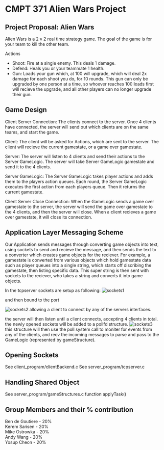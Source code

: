 # CMPT 371 Alien Wars Project  

## Project Proposal: Alien Wars
Alien Wars is a 2 v 2 real time strategy game. The goal of the game is for your team to kill the other team. 

Actions 
- Shoot: Fire at a single enemy. This deals 1 damage. 
- Defend: Heals you or your teammate 1 health. 
- Gun: Loads your gun which, at 100 will upgrade, which will deal 2x damage for each shoot you do, for 10 rounds. 
This gun can only be upgraded by one person at a time, so whoever reaches 100 loads first will recieve the upgrade,
and all other players can no longer upgrade their gun. 

## Game Design
Client Server Connection: The clients connect to the server. Once 4 clients have connected, the server will send out
which clients are on the same teams, and start the game. 

Client: The client will be asked for Actions, which are sent to the server. The client will recieve the current gamestate, 
or a game over gamestate. 

Server: The server will listen to 4 clients and send their actions to the Server GameLogic. 
The server will take Server GameLogic gamestate and send it to the 4 clients. 

Server GameLogic: The Server GameLogic takes player actions and adds them to the players action queues. 
Each round, the Server GameLogic executes the first action from each players queue. Then it returns the current gamestate.

Client Server Close Connection: When the GameLogic sends a game over gamestate to the server, 
the server will send the game over gamestate to the 4 clients, and then the server will close. 
When a client recieves a game over gamestate, it will close its connection. 

## Application Layer Messaging Scheme
Our Application sends messages through converting game objects into text, using sockets to send and recieve the message, 
and then sends the text to a converter which creates game objects for the reciever. 
For example, a gamestate is converted from various objects which hold gamestate data such as player queues into a single string,
which starts off discribing the gamestate, then listing specific data. This super string is then sent with sockets to the reciever, who takes a string and converts it into game objects.

In the tcpserver sockets are setup as following:
![sockets1](https://user-images.githubusercontent.com/71346386/184566355-aeb5712b-5495-452b-bb9b-7c61e25dcae3.png)

and then bound to the port

![sockets2](https://user-images.githubusercontent.com/71346386/184566371-c6b76d7b-c613-420a-adc9-ddcff6d8e77b.png)
allowing a client to connect by any of the servers interfaces.

the server will then listen until a client connects, accepting 4 clients in total. the newly opened sockets will be added to a pollfd structure. 
![sockets3](https://user-images.githubusercontent.com/71346386/184566613-ae2d5211-0a95-431a-80af-2673c8c4b69d.png)
this structure will then use the poll system call to moniter for events from any of the clients, and recv the incoming messages to parse and pass to the GameLogic (represented by gameStructure).



## Opening Sockets 
See client_program/clientBackend.c
See server_program/tcpserver.c

## Handling Shared Object
See server_program/gameStructures.c function applyTask()

## Group Members and their % contribution
Ben de Goutiere - 20%  
Kerem Sarisen - 20%  
Mike Ostrowka - 20%  
Andy Wang - 20%  
Yosup Cheon - 20%  
